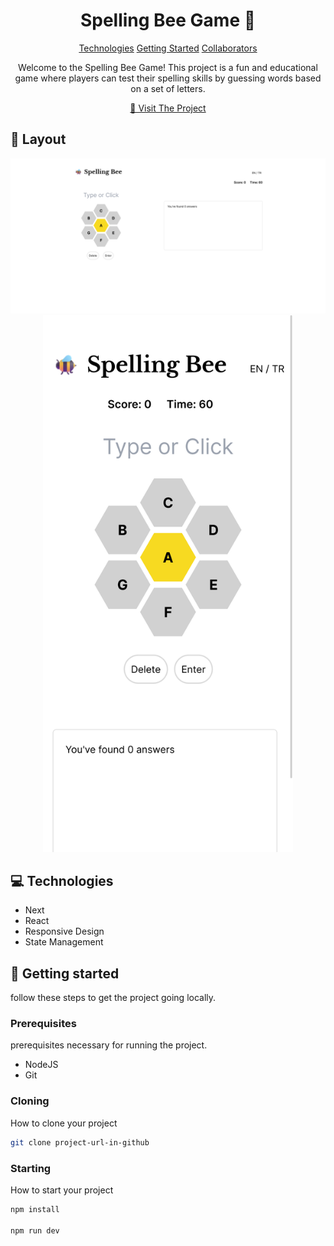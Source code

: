                   
 
<h1 align="center" style="font-weight: bold;">Spelling Bee Game 🐝</h1>

<p align="center">
<a href="#tech">Technologies</a>
<a href="#started">Getting Started</a>
<a href="#colab">Collaborators</a>
 
</p>


<p align="center">Welcome to the Spelling Bee Game! This project is a fun and educational game where players can test their spelling skills by guessing words based on a set of letters.</p>


<p align="center">
<a href="https://spelling-bee-sage.vercel.app">📱 Visit The Project</a>
</p>
 
<h2 id="layout">🎨 Layout</h2>

<p align="center">

<img src="public/Screenshot-desktop.png" alt="screenshot-desktop" >
<img src="public/Screenshot-mobile.png" alt="screenshot-mobile" width="400px">
</p>
 
<h2 id="technologies">💻 Technologies</h2>

- Next
- React
- Responsive Design
- State Management
 
<h2 id="started">🚀 Getting started</h2>

follow these steps to get the project going locally.
 
<h3>Prerequisites</h3>

prerequisites necessary for running the project. 

- NodeJS
- Git 
 
<h3>Cloning</h3>

How to clone your project

```bash
git clone project-url-in-github
```
 
<h3>Starting</h3>

How to start your project

```bash
npm install

npm run dev
```
